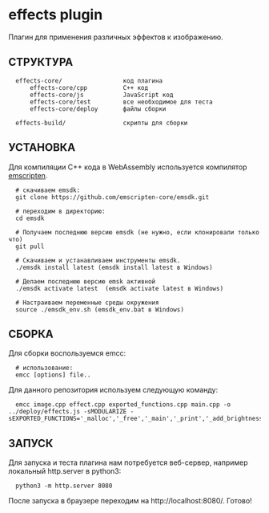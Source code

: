 effects plugin
==============
Плагин для применения различных эффектов к изображению.

СТРУКТУРА
------------

      effects-core/                 код плагина
          effects-core/cpp          C++ код
          effects-core/js           JavaScript код
          effects-core/test         все необходимое для теста
          effects-core/deploy       файлы сборки
      
      effects-build/                скрипты для сборки

УСТАНОВКА
---------
Для компиляции C++ кода в WebAssembly используется компилятор [emscripten](https://emscripten.org/index.html).

      # скачиваем emsdk:
      git clone https://github.com/emscripten-core/emsdk.git

      # переходим в директорию:
      cd emsdk
      
      # Получаем последнюю версию emsdk (не нужно, если клонировали только что)
      git pull

      # Скачиваем и устанавливаем инструменты emsdk.
      ./emsdk install latest (emsdk install latest в Windows)

      # Делаем последнюю версию emsk активной
      ./emsdk activate latest  (emsdk activate latest в Windows)

      # Настраиваем переменные среды окружения
      source ./emsdk_env.sh (emsdk_env.bat в Windows)

СБОРКА
------
Для сборки воспользуемся emcc:
      
      # использование:
      emcc [options] file..
      
Для данного репозитория используем следующую команду:

      emcc image.cpp effect.cpp exported_functions.cpp main.cpp -o ../deploy/effects.js -sMODULARIZE -sEXPORTED_FUNCTIONS='_malloc','_free','_main','_print','_add_brightness'

ЗАПУСК
------
Для запуска и теста плагина нам потребуется веб-сервер, например локальный http.server в python3:

      python3 -m http.server 8080
      
После запуска в браузере переходим на http://localhost:8080/. Готово!

